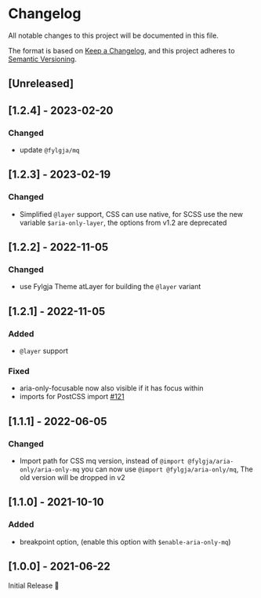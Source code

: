 # Changelog
All notable changes to this project will be documented in this file.

The format is based on [Keep a Changelog](https://keepachangelog.com/en/1.0.0/),
and this project adheres to [Semantic Versioning](https://semver.org/spec/v2.0.0.html).

## [Unreleased]

## [1.2.4] - 2023-02-20
### Changed
- update `@fylgja/mq`

## [1.2.3] - 2023-02-19
### Changed
- Simplified `@layer` support,
  CSS can use native, for SCSS use the new variable `$aria-only-layer`,
  the options from v1.2 are deprecated

## [1.2.2] - 2022-11-05
### Changed
- use Fylgja Theme atLayer for building the `@layer` variant

## [1.2.1] - 2022-11-05
### Added
- `@layer` support

### Fixed
- aria-only-focusable now also visible if it has focus within
- imports for PostCSS import [#121](https://github.com/fylgja/fylgja/issues/121)

## [1.1.1] - 2022-06-05
### Changed
- Import path for CSS mq version,
  instead of `@import @fylgja/aria-only/aria-only-mq` you can now use `@import @fylgja/aria-only/mq`,
  The old version will be dropped in v2

## [1.1.0] - 2021-10-10
### Added
- breakpoint option, (enable this option with `$enable-aria-only-mq`)

## [1.0.0] - 2021-06-22
Initial Release 🎉
